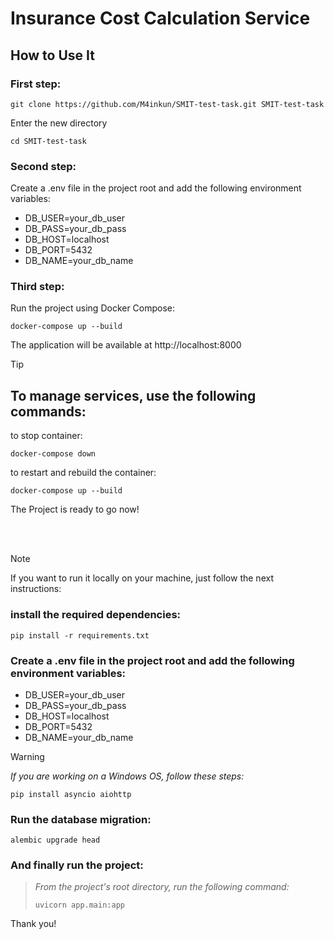 # Insurance Cost Calculation Service

## How to Use It


### First step:
```
git clone https://github.com/M4inkun/SMIT-test-task.git SMIT-test-task
```
Enter the new directory 
```
cd SMIT-test-task
```
### Second step:

Create a .env file in the project root and add the following environment variables:

- DB_USER=your_db_user
- DB_PASS=your_db_pass
- DB_HOST=localhost
- DB_PORT=5432
- DB_NAME=your_db_name

### Third step:

Run the project using Docker Compose:
```
docker-compose up --build
```
The application will be available at http://localhost:8000

> [!TIP]
> ## To manage services, use the following commands:
to stop container:
```
docker-compose down
```
to restart and rebuild the container:
```
docker-compose up --build
```

The Project is ready to go now!

<br><br>

> [!NOTE]
> If you want to run it locally on your machine, just follow the next instructions:
> 
### install the required dependencies:
```
pip install -r requirements.txt
```
### Create a .env file in the project root and add the following environment variables:

- DB_USER=your_db_user
- DB_PASS=your_db_pass
- DB_HOST=localhost
- DB_PORT=5432
- DB_NAME=your_db_name

> [!WARNING]
> _If you are working on a Windows OS, follow these steps:_
>```
> pip install asyncio aiohttp
>```

### Run the database migration:
```
alembic upgrade head
```

### And finally run the project:
> _From the project's root directory, run the following command:_
> ```
> uvicorn app.main:app
> ```

Thank you!
